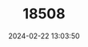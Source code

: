 ---
title: "18508"
category: "Pseudochirulus cinereus"
draft: false
date: 2024-02-22 13:03:50
languages:
  English: ["Daintree Ringtail Possum", "Daintree River Ringtail Possum"]
---
